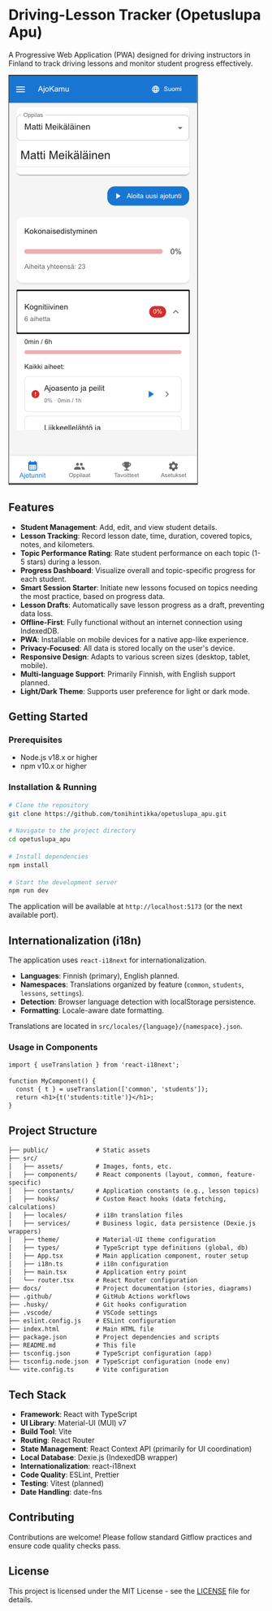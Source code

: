 # Driving-Lesson Tracker (Opetuslupa Apu)

A Progressive Web Application (PWA) designed for driving instructors in Finland to track driving lessons and monitor student progress effectively.

![Driving Lesson Tracker Screenshot](docs/Screenshot%202025-04-28%20at%2016.20.06.png)

## Features

- **Student Management**: Add, edit, and view student details.
- **Lesson Tracking**: Record lesson date, time, duration, covered topics, notes, and kilometers.
- **Topic Performance Rating**: Rate student performance on each topic (1-5 stars) during a lesson.
- **Progress Dashboard**: Visualize overall and topic-specific progress for each student.
- **Smart Session Starter**: Initiate new lessons focused on topics needing the most practice, based on progress data.
- **Lesson Drafts**: Automatically save lesson progress as a draft, preventing data loss.
- **Offline-First**: Fully functional without an internet connection using IndexedDB.
- **PWA**: Installable on mobile devices for a native app-like experience.
- **Privacy-Focused**: All data is stored locally on the user's device.
- **Responsive Design**: Adapts to various screen sizes (desktop, tablet, mobile).
- **Multi-language Support**: Primarily Finnish, with English support planned.
- **Light/Dark Theme**: Supports user preference for light or dark mode.

## Getting Started

### Prerequisites

- Node.js v18.x or higher
- npm v10.x or higher

### Installation & Running

```bash
# Clone the repository
git clone https://github.com/tonihintikka/opetuslupa_apu.git

# Navigate to the project directory
cd opetuslupa_apu

# Install dependencies
npm install

# Start the development server
npm run dev
```

The application will be available at `http://localhost:5173` (or the next available port).

## Internationalization (i18n)

The application uses `react-i18next` for internationalization.

- **Languages**: Finnish (primary), English planned.
- **Namespaces**: Translations organized by feature (`common`, `students`, `lessons`, `settings`).
- **Detection**: Browser language detection with localStorage persistence.
- **Formatting**: Locale-aware date formatting.

Translations are located in `src/locales/{language}/{namespace}.json`.

### Usage in Components

```tsx
import { useTranslation } from 'react-i18next';

function MyComponent() {
  const { t } = useTranslation(['common', 'students']);
  return <h1>{t('students:title')}</h1>;
}
```

## Project Structure

```
├── public/             # Static assets
├── src/
│   ├── assets/         # Images, fonts, etc.
│   ├── components/     # React components (layout, common, feature-specific)
│   ├── constants/      # Application constants (e.g., lesson topics)
│   ├── hooks/          # Custom React hooks (data fetching, calculations)
│   ├── locales/        # i18n translation files
│   ├── services/       # Business logic, data persistence (Dexie.js wrappers)
│   ├── theme/          # Material-UI theme configuration
│   ├── types/          # TypeScript type definitions (global, db)
│   ├── App.tsx         # Main application component, router setup
│   ├── i18n.ts         # i18n configuration
│   ├── main.tsx        # Application entry point
│   └── router.tsx      # React Router configuration
├── docs/               # Project documentation (stories, diagrams)
├── .github/            # GitHub Actions workflows
├── .husky/             # Git hooks configuration
├── .vscode/            # VSCode settings
├── eslint.config.js    # ESLint configuration
├── index.html          # Main HTML file
├── package.json        # Project dependencies and scripts
├── README.md           # This file
├── tsconfig.json       # TypeScript configuration (app)
├── tsconfig.node.json  # TypeScript configuration (node env)
└── vite.config.ts      # Vite configuration
```

## Tech Stack

- **Framework**: React with TypeScript
- **UI Library**: Material-UI (MUI) v7
- **Build Tool**: Vite
- **Routing**: React Router
- **State Management**: React Context API (primarily for UI coordination)
- **Local Database**: Dexie.js (IndexedDB wrapper)
- **Internationalization**: react-i18next
- **Code Quality**: ESLint, Prettier
- **Testing**: Vitest (planned)
- **Date Handling**: date-fns

## Contributing

Contributions are welcome! Please follow standard Gitflow practices and ensure code quality checks pass.

## License

This project is licensed under the MIT License - see the [LICENSE](LICENSE) file for details.
